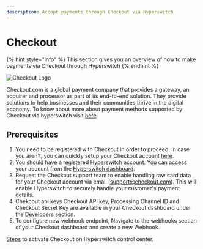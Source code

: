 ```yaml
---
description: Accept payments through Checkout via Hyperswitch
---
```


# Checkout

{% hint style="info" %}
This section gives you an overview of how to make payments via Checkout through Hyperswitch
{% endhint %}

![Checkout Logo](https://hyperswitch.io/icons/homePageIcons/logos/checkoutLogo.svg)

Checkout.com is a global payment company that provides a gateway, an acquirer and processor as part of its end-to-end solution. They provide solutions to help businesses and their communities thrive in the digital economy. To know about more about payment methods supported by Checkout via hyperswitch visit [here](https://hyperswitch.io/pm-list).

## &#x20;Prerequisites

1. You need to be registered with Checkout in order to proceed. In case you aren't, you can quickly setup your Checkout account [here](https://www.checkout.com/get-test-account).
2. You should have a registered Hyperswitch account. You can access your account from the [Hyperswitch dashboard](https://app.hyperswitch.io/register).
3. Request the Checkout support team to enable handling raw card data for your Checkout account via email (support@checkout.com). This will enable Hyperswitch to securely handle your customer's payment details.
4. Chekcout api keys Checkout API key, Processing Channel ID and Checkout Secret Key are available in your Checkout dashboard under the [Developers section](https://dashboard.sandbox.checkout.com/developers/get-started).
5. To configure new webhook endpoint, Navigate to the webhooks section of your Checkout dashboard and create a new Webhook.

[Steps](https://docs.hyperswitch.io/hyperswitch-cloud/connectors/activate-connector-on-hyperswitch) to activate Checkout on Hyperswitch control center.
